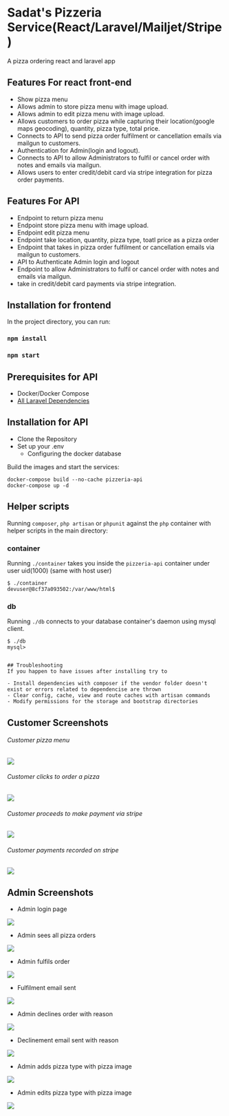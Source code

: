 # Sadat's Pizzeria Service(React/Laravel/Mailjet/Stripe)
A pizza ordering react and laravel app
## Features For react front-end
- Show pizza menu
- Allows admin to store pizza menu with image upload.
- Allows admin to edit pizza menu with image upload.
- Allows customers to order pizza while capturing their location(google maps geocoding), quantity, pizza type, total price.
- Connects to API to send pizza order fulfilment or cancellation emails via mailgun to customers.
- Authentication for Admin(login and logout).
- Connects to API to allow Administrators to fulfil or cancel order with notes and emails via mailgun.
- Allows users to enter credit/debit card via stripe integration for pizza order payments.

## Features For API
- Endpoint to return pizza menu
- Endpoint store pizza menu with image upload.
- Endpoint edit pizza menu
- Endpoint take location, quantity, pizza type, toatl price as a pizza order
- Endpoint that takes in pizza order fulfilment or cancellation emails via mailgun to customers.
- API to Authenticate Admin login and logout
-  Endpoint to allow Administrators to fulfil or cancel order with notes and emails via mailgun.
- take in credit/debit card payments via stripe integration.

## Installation for frontend

In the project directory, you can run:

### `npm install`
### `npm start`



## Prerequisites for API
- Docker/Docker Compose
- [All Laravel Dependencies](https://laravel.com/docs/7.4#server-requirements)

## Installation for API
* Clone the Repository
* Set up your .env
    - Configuring the docker database

Build the images and start the services:
```
docker-compose build --no-cache pizzeria-api
docker-compose up -d
```

## Helper scripts
Running `composer`, `php artisan` or `phpunit` against the `php` container with helper scripts in the main directory:

### container
Running `./container` takes you inside the `pizzeria-api` container under user uid(1000) (same with host user)
```
$ ./container
devuser@8cf37a093502:/var/www/html$
```
### db
Running `./db` connects to your database container's daemon using mysql client.
```
$ ./db
mysql>


## Troubleshooting
If you happen to have issues after installing try to

- Install dependencies with composer if the vendor folder doesn't exist or errors related to dependencise are thrown
- Clear config, cache, view and route caches with artisan commands
- Modify permissions for the storage and bootstrap directories
```
<h2 id="screenshots">Customer Screenshots</h2>

<h6> Customer pizza menu </h6>

![](screenshots/pizza_menu.png)

<h6> Customer clicks to order a pizza </h6>

![](screenshots/pizza_ordering.png)

<h6> Customer proceeds to make payment via stripe </h6>

![](screenshots/stripe_checkout.png)

<h6> Customer payments recorded on stripe </h6>

![](screenshots/stripe.png)


<h2 id="screenshots">Admin Screenshots</h2>

- Admin login page

![](screenshots/admin_login.png)

- Admin sees all pizza orders

![](screenshots/pizza_orders.png)

- Admin fulfils order

![](screenshots/fulfil_pizza_order.png)

- Fulfilment email sent

![](screenshots/fulfilled_email.png)

- Admin declines order with reason

![](screenshots/decline_pizza_order.png)

- Declinement email sent with reason

![](screenshots/decline_email.png)

- Admin adds pizza type with pizza image

![](screenshots/add_pizza_type.png)

- Admin edits pizza type with pizza image

![](screenshots/edit_pizza_type.png)
